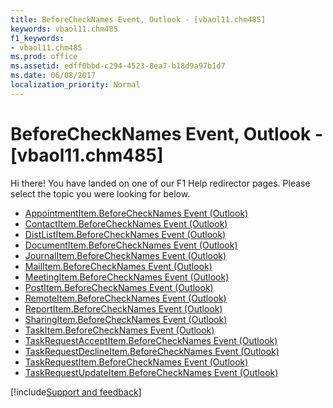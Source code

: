 ```yaml
---
title: BeforeCheckNames Event, Outlook - [vbaol11.chm485]
keywords: vbaol11.chm485
f1_keywords:
- vbaol11.chm485
ms.prod: office
ms.assetid: edff0bbd-c294-4523-8ea7-b18d9a97b1d7
ms.date: 06/08/2017
localization_priority: Normal
---
```



# BeforeCheckNames Event, Outlook - [vbaol11.chm485]

Hi there! You have landed on one of our F1 Help redirector pages. Please select the topic you were looking for below.

- [AppointmentItem.BeforeCheckNames Event (Outlook)](http://msdn.microsoft.com/library/e68833b3-c585-725a-aa71-bbba9ffbad16%28Office.15%29.aspx)
- [ContactItem.BeforeCheckNames Event (Outlook)](http://msdn.microsoft.com/library/7ad6f4cd-d993-2c5b-ebce-8a3561c39a54%28Office.15%29.aspx)
- [DistListItem.BeforeCheckNames Event (Outlook)](http://msdn.microsoft.com/library/4edd73b3-9f5e-1ac9-0d7f-4b79ed3a1840%28Office.15%29.aspx)
- [DocumentItem.BeforeCheckNames Event (Outlook)](http://msdn.microsoft.com/library/0798f1bc-4a7e-7f85-0719-31f5f937cfc3%28Office.15%29.aspx)
- [JournalItem.BeforeCheckNames Event (Outlook)](http://msdn.microsoft.com/library/b26250e1-5edc-b79e-5e80-eff3d0ca8d57%28Office.15%29.aspx)
- [MailItem.BeforeCheckNames Event (Outlook)](http://msdn.microsoft.com/library/fac2b9c3-e662-d2d7-7b30-cd912b9ca891%28Office.15%29.aspx)
- [MeetingItem.BeforeCheckNames Event (Outlook)](http://msdn.microsoft.com/library/451d1b1b-3411-1f0a-69f7-14a1fc9071d9%28Office.15%29.aspx)
- [PostItem.BeforeCheckNames Event (Outlook)](http://msdn.microsoft.com/library/b58d6417-ac1a-b458-abf3-bc36769a75d9%28Office.15%29.aspx)
- [RemoteItem.BeforeCheckNames Event (Outlook)](http://msdn.microsoft.com/library/b34071cd-b43f-4801-b5da-6008eaef6ebf%28Office.15%29.aspx)
- [ReportItem.BeforeCheckNames Event (Outlook)](http://msdn.microsoft.com/library/a1d1a844-96c0-50f0-0db8-d0f6980d422d%28Office.15%29.aspx)
- [SharingItem.BeforeCheckNames Event (Outlook)](http://msdn.microsoft.com/library/f6e787a5-dad1-6d4e-119f-1d0f07133a83%28Office.15%29.aspx)
- [TaskItem.BeforeCheckNames Event (Outlook)](http://msdn.microsoft.com/library/a892d659-1be6-b37e-3a7d-aacf92c19293%28Office.15%29.aspx)
- [TaskRequestAcceptItem.BeforeCheckNames Event (Outlook)](http://msdn.microsoft.com/library/152328cc-8ef9-5222-8644-7ea27960bed4%28Office.15%29.aspx)
- [TaskRequestDeclineItem.BeforeCheckNames Event (Outlook)](http://msdn.microsoft.com/library/dd8b01bc-1368-b0ef-d0eb-b6bc955cf98f%28Office.15%29.aspx)
- [TaskRequestItem.BeforeCheckNames Event (Outlook)](http://msdn.microsoft.com/library/6093de6d-a706-3798-8f7e-a9395ef9f776%28Office.15%29.aspx)
- [TaskRequestUpdateItem.BeforeCheckNames Event (Outlook)](http://msdn.microsoft.com/library/e2f0d5f3-ef86-2981-79bd-2d8c9a17b759%28Office.15%29.aspx)

[!include[Support and feedback](~/includes/feedback-boilerplate.md)]